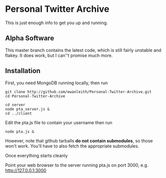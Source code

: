 # Personal Twitter Archive

This is just enough info to get you up and running.

## Alpha Software

This master branch contains the latest code, which is still fairly unstable and flakey. It does work, but I can''t promise much more.

## Installation

First, you need MongoDB running locally, then run

	git clone http://github.com/ewanleith/Personal-Twitter-Archive.git
    cd Personal-Twitter-Archive

	cd server
	node pta_server.js &
	cd ../client

Edit the pta.js file to contain your username then run

	node pta.js &

However, note that github tarballs **do not contain submodules**, so
those won't work.  You'll have to also fetch the appropriate submodules.

Once everything starts cleanly

Point your web browser to the server running pta.js on port 3000, e.g.
	http://127.0.0.1:3000



